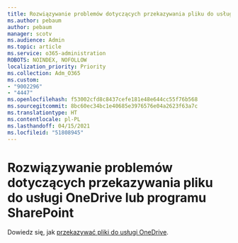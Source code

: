 ```yaml
---
title: Rozwiązywanie problemów dotyczących przekazywania pliku do usługi OneDrive lub programu SharePoint
ms.author: pebaum
author: pebaum
manager: scotv
ms.audience: Admin
ms.topic: article
ms.service: o365-administration
ROBOTS: NOINDEX, NOFOLLOW
localization_priority: Priority
ms.collection: Adm_O365
ms.custom:
- "9002296"
- "4447"
ms.openlocfilehash: f53002cfd8c8437cefe181e48e644cc55f76b568
ms.sourcegitcommit: 8bc60ec34bc1e40685e3976576e04a2623f63a7c
ms.translationtype: HT
ms.contentlocale: pl-PL
ms.lasthandoff: 04/15/2021
ms.locfileid: "51808945"
---
```

# <a name="troubleshoot-upload-file-issues-to-onedrive-or-sharepoint"></a>Rozwiązywanie problemów dotyczących przekazywania pliku do usługi OneDrive lub programu SharePoint

Dowiedz się, jak [przekazywać pliki do usługi OneDrive](https://support.office.com/article/upload-and-save-files-and-folders-to-onedrive-a5710114-6aeb-4bf5-a336-dffa7cc0b77a). 
